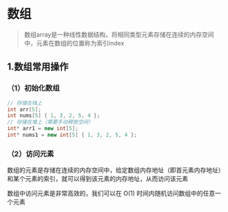 # 数组

> 数组array是一种线性数据结构，将相同类型元素存储在连续的内存空间中，元素在数组的位置称为索引index



## 1.数组常用操作

### （1）初始化数组

```cpp
// 存储在栈上
int arr[5];
int nums[5] { 1, 3, 2, 5, 4 };
// 存储在堆上（需要手动释放空间）
int* arr1 = new int[5];
int* nums1 = new int[5] { 1, 3, 2, 5, 4 };
```



### （2）访问元素

数组的元素是存储在连续的内存空间中，给定数组内存地址（即首元素内存地址）和某个元素的索引，就可以得到该元素的内存地址，从而访问该元素

数组中访问元素是非常高效的，我们可以在 O(1) 时间内随机访问数组中的任意一个元素